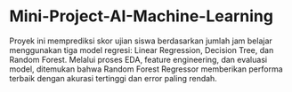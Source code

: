 # Mini-Project-AI-Machine-Learning
Proyek ini memprediksi skor ujian siswa berdasarkan jumlah jam belajar menggunakan tiga model regresi: Linear Regression, Decision Tree, dan Random Forest.
Melalui proses EDA, feature engineering, dan evaluasi model, ditemukan bahwa Random Forest Regressor memberikan performa terbaik dengan akurasi tertinggi dan error paling rendah.
